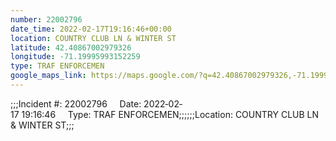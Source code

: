 ```yaml
---
number: 22002796
date_time: 2022-02-17T19:16:46+00:00
location: COUNTRY CLUB LN & WINTER ST
latitude: 42.40867002979326
longitude: -71.19995993152259
type: TRAF ENFORCEMEN
google_maps_link: https://maps.google.com/?q=42.40867002979326,-71.19995993152259
---
```


;;;Incident #: 22002796     Date: 2022‐02‐17 19:16:46     Type: TRAF ENFORCEMEN;;;;;;Location: COUNTRY CLUB LN & WINTER ST;;;
